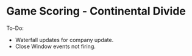 # Game Scoring - Continental Divide

To-Do:

* Waterfall updates for company update.
* Close Window events not firing.